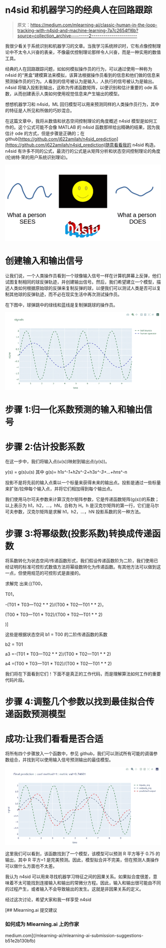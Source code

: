 # n4sid 和机器学习的经典人在回路跟踪

> 原文：<https://medium.com/mlearning-ai/classic-human-in-the-loop-tracking-with-n4sid-and-machine-learning-7a7c2654f16b?source=collection_archive---------2----------------------->

我很少看关于系统识别和机器学习的文章。当我学习系统辨识时，它有点像控制理论中不太令人兴奋的表亲，不像最优控制理论那样令人兴奋，而是一种实用的数值工具。

经典的人在回路跟踪问题，如如何模拟操作员的行为，可以通过使用一种称为 n4sid 的“黑盒”建模算法来模拟，该算法根据操作员看到的信息和他们做的信息来预测操作员的行为。人看到的信号被认为是输入，人执行的信号被认为是输出。n4sid 将输入投影到输出，这称为传递函数矩阵，以便识别和估计重要的 ode 系数，从而创建表示人类如何使用视觉信息来产生输出的模型。

想想机器学习和 n4sid，ML 回归模型可以用来预测同样的人类操作员行为，其中的特征是人所见和所做的巧妙混合。

在这篇文章中，我将从数值和状态空间控制理论的角度概述 n4sid 模型是如何工作的。这个公式可能不会像 MATLAB 的 n4sid 函数那样给出精确的结果，因为我估计 ode 的方式，但是步骤是正确的；在 github[https://github.com/j622amilah/n4sid_prediction](https://github.com/j622amilah/n4sid_prediction)随意看看我的 n4sid 构造。n4sid 有许多不同的公式，最流行的公式是从矩阵分析和状态空间控制理论的角度(伦纳特·荣的用户系统识别理论)。

![](img/9476033f541528ca66ad3dd414c274d2.png)

# 创建输入和输出信号

让我们说，一个人类操作员看到一个球像输入信号一样在计算机屏幕上反弹，他们试图复制相同的球反弹轨迹，并创建输出信号。然后，我们希望建立一个模型，描述人类如何根据原始球的反弹来复制反弹的球，以便我们可以测试人类是否可以复制其他球的反弹轨迹，而不必在现实生活中再次测试操作员。

在下图中，球弹跳中的绿线和蓝线是复制弹跳球的操作员。

![](img/438d0f05dba85d9171d6aef70f0e208b.png)

# 步骤 1:归一化系数预测的输入和输出信号

# 步骤 2:估计投影系数

在这一步中，我们将输入点(u(s))映射到输出点(y(s))。

y(s) = g(s)u(s)
其中 g(s)= h1*s^-1+h2*s^-2+h3*s^-3+…+hn*s^-n

投影不是将先前的输入点乘以一个标量来获得未来的输出点。投影是通过一些标量来扩张/拉伸每个输入点，并将它们相加得到每个输出点。

我们使用马尔可夫参数来计算汉克尔矩阵参数，它是传递函数矩阵(g(s))的系数；以上表示为 h1，h2，…，hN，合称为 H。h 是汉克尔矩阵的第一行，它们是马尔可夫参数，汉克尔矩阵是求解 h1，h2，…，hN 投影系数的另一种方法。

# 步骤 3:将幂级数(投影系数)转换成传递函数

将系数转化为状态空间/传递函数形式，我们假设传递函数阶为二阶，我们使用已经证明的标准可控形式数值方法将幂级数转化为传递函数。有其他方法可以做到这一点，但使用规范的可控形式是直接的。

求解完
出来:[(T00，

T01，

-(T01 * T03—T02 * * 2)/(T00 * T02—T01 * * 2)，

(T00 * T03—T01 * T02)/(T00 * T02—T01 * * 2)

)]

这些是根据状态空间
b1 = T00 的二阶传递函数的系数

b2 = T01

a3 =-(T01 * T03—T02 * * 2)/(T00 * T02—T01 * * 2)

a4 =(T00 * T03—T01 * T02)/(T00 * T02—T01 * * 2)

我们将在下面看到它们！下面不是真正的工作代码，而是理解算法如何工作的重要代码片段。

# 步骤 4:调整几个参数以找到最佳拟合传递函数预测模型

# 成功:让我们看看是否合适

将所有四个步骤放入一个函数中，参见 github，我们可以测试所有可能的调谐参数组合，并找到可以使用输入信号预测输出的最佳模型。

![](img/93d87d1f8f2ce5ed6cd46ada539e5f49.png)

这里我们可以看到，该函数找到了一个模型，该模型可以预测 R 平方等于 0.75 的输出，其中 R 平方=1 是完美预测。因此，模型拟合并不完美，但在预测人类操作可以做什么方面也不太差。

我认为 n4sid 可以用来寻找机器学习特征之间的因果关系。如果拟合度很差，意味着不太可能找到连接输入和输出的常微分方程。因此，输入和输出很可能由不同的过程产生，或者输入不会导致输出的发生。这就是非因果关系的定义。

经过这次讨论，希望大家和我一样享受 n4sid

[](/mlearning-ai/mlearning-ai-submission-suggestions-b51e2b130bfb) [## Mlearning.ai 提交建议

### 如何成为 Mlearning.ai 上的作家

medium.com](/mlearning-ai/mlearning-ai-submission-suggestions-b51e2b130bfb)